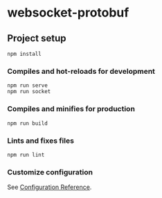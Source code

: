 # websocket-protobuf

## Project setup
```
npm install
```

### Compiles and hot-reloads for development
```
npm run serve
npm run socket
```

### Compiles and minifies for production
```
npm run build
```

### Lints and fixes files
```
npm run lint
```

### Customize configuration
See [Configuration Reference](https://cli.vuejs.org/config/).

